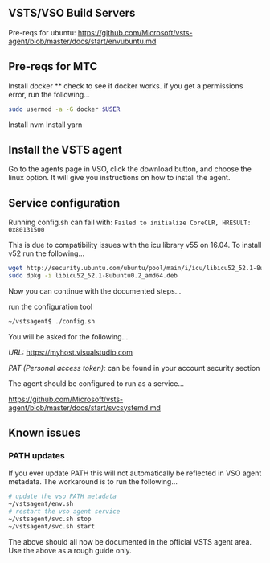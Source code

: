 ## VSTS/VSO Build Servers

Pre-reqs for ubuntu: https://github.com/Microsoft/vsts-agent/blob/master/docs/start/envubuntu.md

## Pre-reqs for MTC

Install docker
** check to see if docker works.  if you get a permissions error, run the following...
``` bash
sudo usermod -a -G docker $USER
```
Install nvm
Install yarn

## Install the VSTS agent

Go to the agents page in VSO, click the download button, and choose the linux option.
It will give you instructions on how to install the agent.

## Service configuration

Running config.sh can fail with: `Failed to initialize CoreCLR, HRESULT: 0x80131500`

This is due to compatibility issues with the icu library v55 on 16.04.
To install v52 run the following...

``` bash
wget http://security.ubuntu.com/ubuntu/pool/main/i/icu/libicu52_52.1-8ubuntu0.2_amd64.deb
sudo dpkg -i libicu52_52.1-8ubuntu0.2_amd64.deb
```

Now you can continue with the documented steps...

run the configuration tool

``` bash
~/vstsagent$ ./config.sh
```

You will be asked for the following...

*URL:* https://myhost.visualstudio.com

*PAT (Personal access token):* can be found in your account security section

The agent should be configured to run as a service...

https://github.com/Microsoft/vsts-agent/blob/master/docs/start/svcsystemd.md

## Known issues

### PATH updates

If you ever update PATH this will not automatically be reflected in VSO agent metadata.  The workaround is to run the following...

``` bash
# update the vso PATH metadata
~/vstsagent/env.sh 
# restart the vso agent service
~/vstsagent/svc.sh stop
~/vstsagent/svc.sh start
```

The above should all now be documented in the official VSTS agent area.  Use the above as a rough guide only.